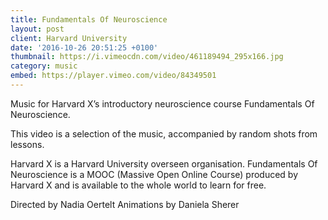 ```yaml
---
title: Fundamentals Of Neuroscience
layout: post
client: Harvard University
date: '2016-10-26 20:51:25 +0100'
thumbnail: https://i.vimeocdn.com/video/461189494_295x166.jpg
category: music
embed: https://player.vimeo.com/video/84349501
---
```


Music for Harvard X’s introductory neuroscience course Fundamentals Of Neuroscience.

This video is a selection of the music, accompanied by random shots from lessons.

Harvard X is a Harvard University overseen organisation. Fundamentals Of Neuroscience is a MOOC (Massive Open Online Course) produced by Harvard X and is available to the whole world to learn for free.

Directed by Nadia Oertelt
Animations by Daniela Sherer
